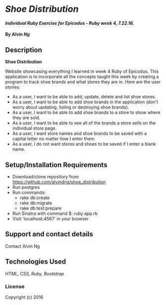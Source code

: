 # _Shoe Distribution_

#### _Individual Ruby Exercise for Epicodus - Ruby week 4, 7.22.16._

#### By _**Alvin Ng**_

## Description
**Shoe Distribution**

Website showcasing everything I learned in week 4 Ruby of Epicodus. This application is to incorporate all the concepts taught this week by creating a program to track shoe brands and what stores they are in. Here are the user stories:

* As a user, I want to be able to add, update, delete and list shoe stores.
* As a user, I want to be able to add shoe brands in the application (don't worry about updating, listing or destroying shoe brands).
* As a user, I want to be able to add shoe brands to a store to show where they are sold.
* As a user, I want to be able to see all of the brands a store sells on the individual store page.
* As a user, I want store names and shoe brands to be saved with a capital letter no matter how I enter them.
* As a user, I do not want stores and shoes to be saved if I enter a blank name.

## Setup/Installation Requirements

* Download/clone repository from https://github.com/alvindng/shoe_distribution
* Run postgres
* Run commands:
  * rake db:create
  * rake db:migrate
  * rake db:test:prepare
* Run Sinatra with command $: ruby app.rb
* Visit 'localhost:4567' in your browser

## Support and contact details
Contact Alvin Ng

## Technologies Used
_HTML, CSS, Ruby, Bootstrap_

### License

Copyright (c) 2016

